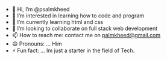 - 👋 Hi, I’m @psalmkheed
- 👀 I’m interested in learning how to code and program
- 🌱 I’m currently learning html and css
- 💞️ I’m looking to collaborate on full stack web development
- 📫 How to reach me: contact me on palmkheed@gmail.com
- 😄 Pronouns: ... Him
- ⚡ Fun fact: ... Im just a starter in the field of Tech.    

<!---
psalmkheed/psalmkheed is a ✨ special ✨ repository because its `README.md` (this file) appears on your GitHub profile.
You can click the Preview link to take a look at your changes.
--->
